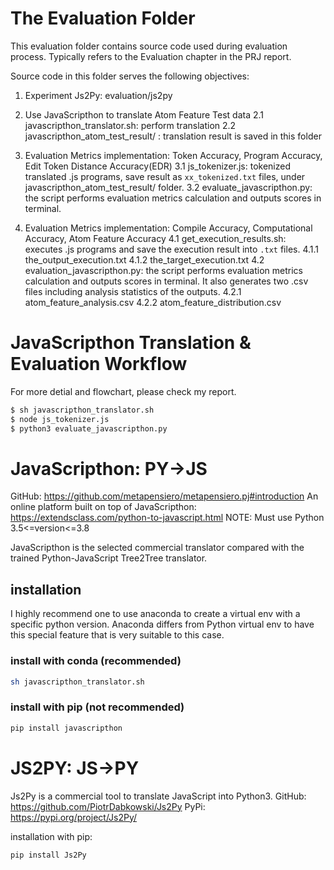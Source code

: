 # The Evaluation Folder

This evaluation folder contains source code used during evaluation process.
Typically refers to the Evaluation chapter in the PRJ report.

Source code in this folder serves the following objectives:

1. Experiment Js2Py: evaluation/js2py
2. Use JavaScripthon to translate Atom Feature Test data
   2.1 javascripthon_translator.sh: perform translation
   2.2 javascripthon_atom_test_result/ : translation result is saved in this folder

3. Evaluation Metrics implementation:
   Token Accuracy, Program Accuracy, Edit Token Distance Accuracy(EDR)
   3.1 js_tokenizer.js: tokenized translated .js programs, save result as `xx_tokenized.txt` files, under javascripthon_atom_test_result/ folder.
   3.2 evaluate_javascripthon.py: the script performs evaluation metrics calculation and outputs scores in terminal.
4. Evaluation Metrics implementation:
   Compile Accuracy, Computational Accuracy, Atom Feature Accuracy
   4.1 get_execution_results.sh: executes .js programs and save the execution result into `.txt` files.
   4.1.1 the_output_execution.txt
   4.1.2 the_target_execution.txt
   4.2 evaluation_javascripthon.py: the script performs evaluation metrics calculation and outputs scores in terminal. It also generates two .csv files including analysis statistics of the outputs.
   4.2.1 atom_feature_analysis.csv
   4.2.2 atom_feature_distribution.csv

# JavaScripthon Translation & Evaluation Workflow

For more detial and flowchart, please check my report.

```bash
$ sh javascripthon_translator.sh
$ node js_tokenizer.js
$ python3 evaluate_javascripthon.py
```

# JavaScripthon: PY->JS

GitHub: https://github.com/metapensiero/metapensiero.pj#introduction
An online platform built on top of JavaScripthon: https://extendsclass.com/python-to-javascript.html
NOTE: Must use Python 3.5<=version<=3.8

JavaScripthon is the selected commercial translator compared with the trained Python-JavaScript Tree2Tree translator.

## installation

I highly recommend one to use anaconda to create a virtual env with a specific python version. Anaconda differs from Python virtual env to have this special feature that is very suitable to this case.

### install with conda (recommended)

```bash
sh javascripthon_translator.sh
```

### install with pip (not recommended)

```bash
pip install javascripthon
```

# JS2PY: JS->PY

Js2Py is a commercial tool to translate JavaScript into Python3.
GitHub: https://github.com/PiotrDabkowski/Js2Py
PyPi: https://pypi.org/project/Js2Py/

installation with pip:

```bash
pip install Js2Py
```

